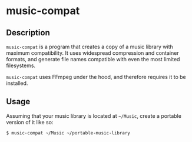 # music-compat

## Description

`music-compat` is a program that creates a copy of a music library with maximum
compatibility. It uses widespread compression and container formats, and
generate file names compatible with even the most limited filesystems.

`music-compat` uses FFmpeg under the hood, and therefore requires it to be
installed.

## Usage

Assuming that your music library is located at `~/Music`, create a portable
version of it like so:

```sh
$ music-compat ~/Music ~/portable-music-library
```
